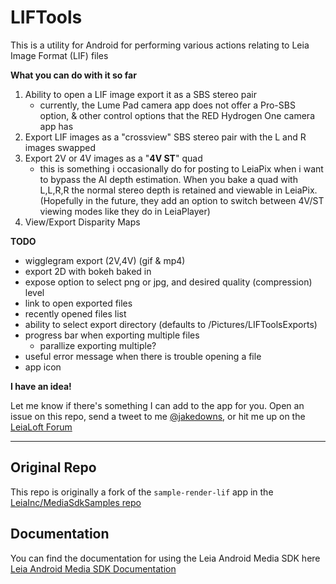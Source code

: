 # LIFTools
This is a utility for Android for performing various actions relating to Leia Image Format (LIF)
files

**What you can do with it so far**

1. Ability to open a LIF image export it as a SBS stereo pair
   - currently, the Lume Pad camera app does not offer a Pro-SBS option, & other control options that the RED Hydrogen One camera app has
2. Export LIF images as a "crossview" SBS stereo pair with the L and R images swapped
3. Export 2V or 4V images as a "**4V ST**" quad
   - this is something i occasionally do for posting to LeiaPix when i want to bypass the AI
       depth estimation. When you bake a quad with L,L,R,R the normal stereo depth is retained and
       viewable in LeiaPix. (Hopefully in the future, they add an option to switch between 4V/ST
       viewing modes like they do in LeiaPlayer)
4. View/Export Disparity Maps

**TODO**
- wigglegram export (2V,4V) (gif & mp4)
- export 2D with bokeh baked in
- expose option to select png or jpg, and desired quality (compression) level
- link to open exported files
- recently opened files list
- ability to select export directory (defaults to /Pictures/LIFToolsExports)
- progress bar when exporting multiple files
  - parallize exporting multiple?
- useful error message when there is trouble opening a file
- app icon

**I have an idea!**

Let me know if there's something I can add to the app for you. Open an issue on this repo, send a tweet to me [@jakedowns](https://twitter.com/jakedowns), or hit me up on the [LeiaLoft  Forum](https://forums.leialoft.com/u/jakedowns/)

---

## Original Repo
This repo is originally a fork of the `sample-render-lif` app in the [LeiaInc/MediaSdkSamples repo](https://github.com/LeiaInc/MediaSdkSamples/tree/master/sample-render-lif)

## Documentation
You can find the documentation for using the Leia Android Media SDK here
[Leia Android Media SDK Documentation](https://docs.leialoft.com/leia-android-media-sdk/)